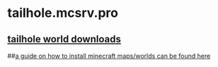# tailhole.mcsrv.pro
## [tailhole world downloads](https://drive.google.com/drive/folders/11aLxeC2Yb2_hzqZZ9EkUrZoAR3MKSgY4?usp=sharing)
##[a guide on how to install minecraft maps/worlds can be found here](https://www.lifewire.com/download-and-install-minecraft-maps-4163870)
